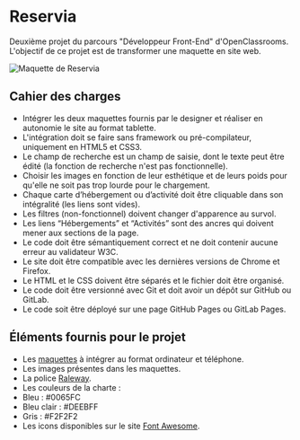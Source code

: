 # Reservia
Deuxième projet du parcours "Développeur Front-End" d'OpenClassrooms. L'objectif de ce projet est  de transformer une maquette en site web.

![Maquette de Reservia](https://user.oc-static.com/upload/2020/08/24/1598262857804_Maquette%20reservia-min.png)

## Cahier des charges
- Intégrer les deux maquettes fournis par le designer et réaliser en autonomie le site au format tablette.
- L'intégration doit se faire sans framework ou pré-compilateur, uniquement en HTML5 et CSS3.
- Le champ de recherche est un champ de saisie, dont le texte peut être édité (la fonction de recherche n'est pas fonctionnelle).
- Choisir les images en fonction de leur esthétique et de leurs poids pour qu'elle ne soit pas trop lourde pour le chargement.
- Chaque carte d’hébergement ou d’activité doit être cliquable dans son intégralité (les liens sont vides).
- Les filtres (non-fonctionnel) doivent changer d'apparence au survol.
- Les liens “Hébergements” et “Activités” sont des ancres qui doivent mener aux sections de la page.
- Le code doit être sémantiquement correct et ne doit contenir aucune erreur au validateur W3C.
- Le site doit être compatible avec les dernières versions de Chrome et Firefox.
- Le HTML et le CSS doivent être séparés et le fichier doit être organisé.
- Le code doit être versionné avec Git et doit avoir un dépôt sur GitHub  ou GitLab.
- Le code soit être déployé sur une page GitHub Pages ou GitLab Pages.

## Éléments fournis pour le projet
- Les [maquettes](https://s3-eu-west-1.amazonaws.com/course.oc-static.com/projects/Front-End+V2/P2+HTML+%26+CSS/Projet+2+-+Reservia+FR.zip) à intégrer au format ordinateur et téléphone.
- Les images présentes dans les maquettes.
- La police [Raleway](https://fonts.google.com/specimen/Raleway).
- Les couleurs de la charte :
 - Bleu : #0065FC
 - Bleu clair : #DEEBFF
 - Gris : #F2F2F2
- Les icons disponibles sur le site [Font Awesome](https://fontawesome.com/).
